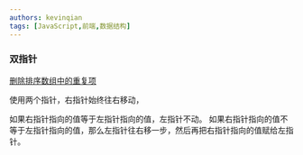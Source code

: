 ```yaml
---
authors: kevinqian
tags: [JavaScript,前端,数据结构]
---
```


### 双指针

[删除排序数组中的重复项](https://leetcode.cn/leetbook/read/top-interview-questions-easy/x2gy9m/)

使用两个指针，右指针始终往右移动，

如果右指针指向的值等于左指针指向的值，左指针不动。
如果右指针指向的值不等于左指针指向的值，那么左指针往右移一步，然后再把右指针指向的值赋给左指针。